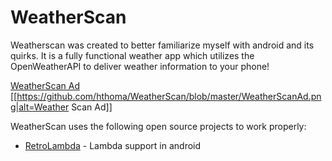 # WeatherScan

Weatherscan was created to better familiarize myself with android and its quirks. It is a fully functional weather app which utilizes the OpenWeatherAPI to deliver weather information to your phone!

[WeatherScan Ad](https://raw.githubusercontent.com/hthoma/Weatherscan/WeatherScanAd.png)
[[https://github.com/hthoma/WeatherScan/blob/master/WeatherScanAd.png|alt=Weather Scan Ad]]

WeatherScan uses the following open source projects to work properly:

* [RetroLambda](https://github.com/evant/gradle-retrolambda) - Lambda support in android




